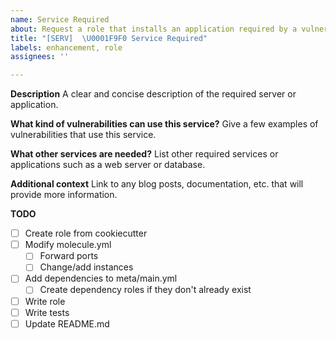 ```yaml
---
name: Service Required
about: Request a role that installs an application required by a vulnerability.
title: "[SERV]  \U0001F9F0 Service Required"
labels: enhancement, role
assignees: ''

---
```


**Description**
A clear and concise description of the required server or application. 

**What kind of vulnerabilities can use this service?**
Give a few examples of vulnerabilities that use this service.

**What other services are needed?**
List other required services or applications such as a web server or database.

**Additional context**
Link to any blog posts, documentation, etc. that will provide more information.

**TODO**

- [ ]  Create role from cookiecutter
- [ ]  Modify molecule.yml
    - [ ]  Forward ports
    - [ ]  Change/add instances
- [ ]  Add dependencies to meta/main.yml
    - [ ]  Create dependency roles if they don't already exist
- [ ]  Write role
- [ ]  Write tests
- [ ]  Update README.md
